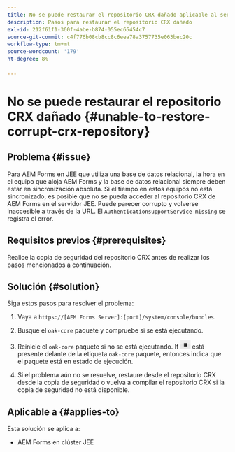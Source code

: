 ```yaml
---
title: No se puede restaurar el repositorio CRX dañado aplicable al servidor de clúster JEE
description: Pasos para restaurar el repositorio CRX dañado
exl-id: 212f61f1-360f-4abe-b874-055ec65454c7
source-git-commit: c4f776b08cb8cc8c6eea78a3757735e063bec20c
workflow-type: tm+mt
source-wordcount: '179'
ht-degree: 8%

---
```


# No se puede restaurar el repositorio CRX dañado {#unable-to-restore-corrupt-crx-repository}

## Problema {#issue}

Para AEM Forms en JEE que utiliza una base de datos relacional, la hora en el equipo que aloja AEM Forms y la base de datos relacional siempre deben estar en sincronización absoluta. Si el tiempo en estos equipos no está sincronizado, es posible que no se pueda acceder al repositorio CRX de AEM Forms en el servidor JEE. Puede parecer corrupto y volverse inaccesible a través de la URL. El `AuthenticationsupportService missing` se registra el error.

## Requisitos previos {#prerequisites}

Realice la copia de seguridad del repositorio CRX antes de realizar los pasos mencionados a continuación.

## Solución {#solution}

Siga estos pasos para resolver el problema:
1. Vaya a  `https://[AEM Forms Server]:[port]/system/console/bundles`.

1. Busque el `oak-core` paquete y compruebe si se está ejecutando.

1. Reinicie el `oak-core` paquete si no se está ejecutando. If  ![Botón Pausa](/help/forms/using/assets/stop.png) está presente delante de la etiqueta `oak-core` paquete, entonces indica que el paquete está en estado de ejecución.

1. Si el problema aún no se resuelve, restaure desde el repositorio CRX desde la copia de seguridad o vuelva a compilar el repositorio CRX si la copia de seguridad no está disponible.


## Aplicable a {#applies-to}

Esta solución se aplica a:

* AEM Forms en clúster JEE